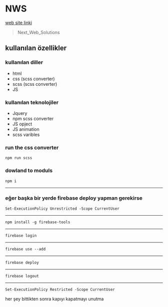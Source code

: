 # NWS

[web site linki](https://uzeyir-yariz.com.tr/)

> Next_Web_Solutions

## kullanılan özellikler

### kullanılan diller

- html
- css (scss converter)
- scss (scss converter)
- JS

### kullanılan teknolojiler

- Jquery 
- npm scss converter
- JS opject
- JS animation
- scss varibles

### run the css converter

    npm run scss

### dowland to moduls

    npm i

---

### eğer başka bir yerde firebase deploy yapman gerekirse 
    
    Set-ExecutionPolicy Unrestricted -Scope CurrentUser

---

    npm install -g firebase-tools

---

    firebase login

---

    firebase use --add

---

    firebase deploy
    
---

    firebase logout

---

    Set-ExecutionPolicy Restricted -Scope CurrentUser

her şey bittikten sonra kapıyı kapatmayı unutma